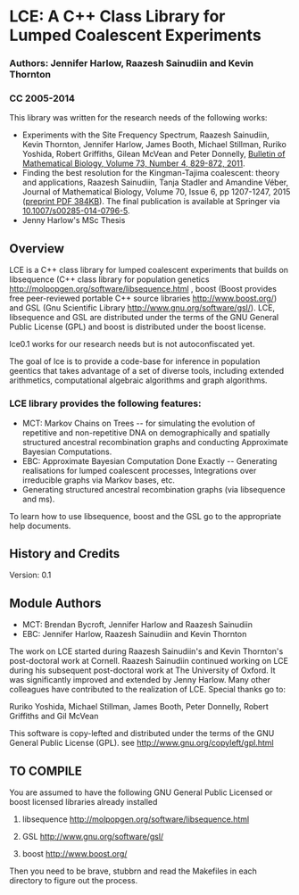 # LCE: A C++ Class Library for Lumped Coalescent Experiments

### Authors: Jennifer Harlow, Raazesh Sainudiin and Kevin Thornton 
### CC 2005-2014

This library was written for the research needs of the following works:

* Experiments with the Site Frequency Spectrum, Raazesh Sainudiin, Kevin Thornton, Jennifer Harlow, James Booth, Michael Stillman, Ruriko Yoshida, Robert Griffiths, Gilean McVean and Peter Donnelly, [Bulletin of Mathematical Biology, Volume 73, Number 4, 829-872, 2011](http://www.springerlink.com/content/0748966716753484/).
* Finding the best resolution for the Kingman-Tajima coalescent: theory and applications, Raazesh Sainudiin, Tanja Stadler and Amandine Véber, Journal of Mathematical Biology, Volume 70, Issue 6, pp 1207-1247, 2015 ([preprint PDF 384KB](http://lamastex.org/preprints/SixCoalv4.pdf)). The final publication is available at Springer via [10.1007/s00285-014-0796-5](http://dx.doi.org/10.1007/s00285-014-0796-5).
* Jenny Harlow's MSc Thesis

## Overview
LCE is a C++ class library for lumped coalescent experiments that builds on libsequence (C++ class library for population genetics http://molpopgen.org/software/libsequence.html , boost (Boost provides free peer-reviewed portable C++ source libraries http://www.boost.org/) and GSL (Gnu Scientific Library http://www.gnu.org/software/gsl/). LCE, libsequence and GSL are distributed under the terms of the GNU General Public License (GPL) and boost is distributed under the boost license.

lce0.1 works for our research needs but is not autoconfiscated yet.

The goal of lce is to provide a code-base for inference in population geentics that takes advantage of a set of diverse tools, including extended arithmetics, computational algebraic algorithms and graph algorithms.

### LCE library provides the following features:

* MCT: Markov Chains on Trees -- for simulating the evolution of repetitive and non-repetitive DNA on demographically and spatially structured ancestral recombination graphs and conducting Approximate Bayesian Computations.
* EBC: Approximate Bayesian Computation Done Exactly -- Generating realisations for lumped coalescent processes, Integrations over irreducible graphs via Markov bases, etc.
* Generating structured ancestral recombination graphs (via libsequence and ms).

To learn how to use libsequence, boost and the GSL go to the appropriate help documents.

## History and Credits

Version: 0.1 


## Module Authors

* MCT: Brendan Bycroft, Jennifer Harlow and Raazesh Sainudiin
* EBC: Jennifer Harlow, Raazesh Sainudiin and Kevin Thornton

The work on LCE started during Raazesh Sainudiin's and Kevin Thornton's post-doctoral work at Cornell. Raazesh Sainudiin continued working on LCE during his subsequent post-doctoral work at The University of Oxford. It was significantly improved and extended by Jenny Harlow. Many other colleagues have contributed to the realization of LCE. Special thanks go to:

Ruriko Yoshida, Michael Stillman, James Booth, Peter Donnelly, Robert Griffiths and Gil McVean

This software is copy-lefted and distributed under the terms of the 
GNU General Public License (GPL).
see http://www.gnu.org/copyleft/gpl.html


## TO COMPILE

You are assumed to have the following GNU General Public Licensed 
or boost licensed libraries already installed
1. libsequence http://molpopgen.org/software/libsequence.html

2. GSL http://www.gnu.org/software/gsl/

3. boost http://www.boost.org/

Then you need to be brave, stubbrn and read the Makefiles in each directory to figure out the process.
